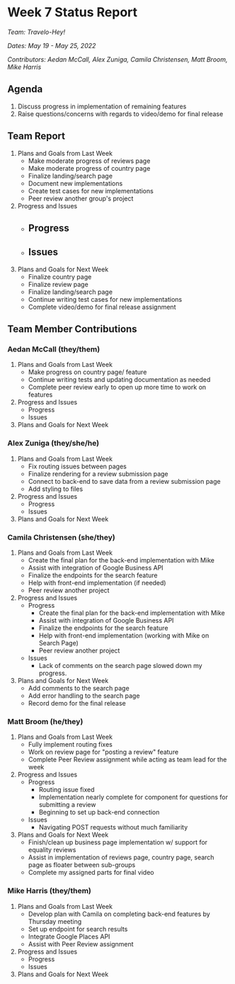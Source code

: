 # Week 7 Status Report
*Team: Travelo-Hey!*

*Dates: May 19 - May 25, 2022*

*Contributors: Aedan McCall, Alex Zuniga, Camila Christensen, Matt Broom, Mike Harris*


## Agenda
1. Discuss progress in implementation of remaining features
2. Raise questions/concerns with regards to video/demo for final release

## Team Report
1. Plans and Goals from Last Week
   - Make moderate progress of reviews page
   - Make moderate progress of country page
   - Finalize landing/search page
   - Document new implementations
   - Create test cases for new implementations
   - Peer review another group's project
2. Progress and Issues
   - Progress
     - 
   - Issues
     - 
3. Plans and Goals for Next Week
   - Finalize country page
   - Finalize review page
   - Finalize landing/search page
   - Continue writing test cases for new implementations
   - Complete video/demo for final release assignment


## Team Member Contributions
### Aedan McCall (they/them)
1. Plans and Goals from Last Week
   - Make progress on country page/ feature
   - Continue writing tests and updating documentation as needed
   - Complete peer review early to open up more time to work on features
2. Progress and Issues
   - Progress
   - Issues
3. Plans and Goals for Next Week


### Alex Zuniga (they/she/he)
1. Plans and Goals from Last Week
   - Fix routing issues between pages
   - Finalize rendering for a review submission page
   - Connect to back-end to save data from a review submission page
   - Add styling to files
2. Progress and Issues
    - Progress
    - Issues
3. Plans and Goals for Next Week


### Camila Christensen (she/they)
1. Plans and Goals from Last Week
   - Create the final plan for the back-end implementation with Mike
   - Assist with integration of Google Business API
   - Finalize the endpoints for the search feature
   - Help with front-end implementation (if needed)
   - Peer review another project
2. Progress and Issues
    - Progress
      - Create the final plan for the back-end implementation with Mike
      - Assist with integration of Google Business API
      - Finalize the endpoints for the search feature
      - Help with front-end implementation (working with Mike on Search Page)
      - Peer review another project
    - Issues
      - Lack of comments on the search page slowed down my progress.
3. Plans and Goals for Next Week
   - Add comments to the search page
   - Add error handling to the search page
   - Record demo for the final release

### Matt Broom (he/they)
1. Plans and Goals from Last Week
    - Fully implement routing fixes
    - Work on review page for "posting a review" feature
    - Complete Peer Review assignment while acting as team lead for the week
2. Progress and Issues
    - Progress
       - Routing issue fixed
       - Implementation nearly complete for component for questions for submitting a review
       - Beginning to set up back-end connection
    - Issues
       - Navigating POST requests without much familiarity
3. Plans and Goals for Next Week
    - Finish/clean up business page implementation w/ support for equality reviews
    - Assist in implementation of reviews page, country page, search page as floater between sub-groups
    - Complete my assigned parts for final video


### Mike Harris (they/them)
1. Plans and Goals from Last Week
   - Develop plan with Camila on completing back-end features by Thursday meeting
   - Set up endpoint for search results
   - Integrate Google Places API
   - Assist with Peer Review assignment
2. Progress and Issues
   - Progress
   - Issues
3. Plans and Goals for Next Week

